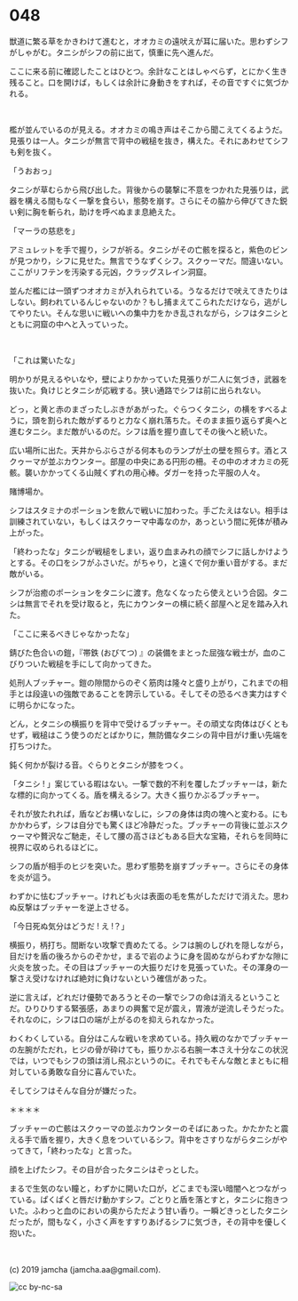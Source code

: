 

# 048

獣道に繁る草をかきわけて進むと，オオカミの遠吠えが耳に届いた。思わずシフがしゃがむ。タニシがシフの前に出て，慎重に先へ進んだ。

ここに来る前に確認したことはひとつ。余計なことはしゃべらず，とにかく生き残ること。口を開けば，もしくは余計に身動きをすれば，その音ですぐに気づかれる。

<br>

檻が並んでいるのが見える。オオカミの鳴き声はそこから聞こえてくるようだ。見張りは一人。タニシが無言で背中の戦槌を抜き，構えた。それにあわせてシフも剣を抜く。

「うおおっ」

タニシが草むらから飛び出した。背後からの襲撃に不意をつかれた見張りは，武器を構える間もなく一撃を食らい，態勢を崩す。さらにその脇から伸びてきた鋭い剣に胸を斬られ，助けを呼べぬまま息絶えた。

「マーラの慈悲を」

アミュレットを手で握り，シフが祈る。タニシがその亡骸を探ると，紫色のビンが見つかり，シフに見せた。無言でうなずくシフ。スクゥーマだ。間違いない。ここがリフテンを汚染する元凶，クラッグスレイン洞窟。

並んだ檻には一頭ずつオオカミが入れられている。うなるだけで吠えてきたりはしない。飼われているんじゃないのか？もし捕まえてこられただけなら，逃がしてやりたい。そんな思いに戦いへの集中力をかき乱されながら，シフはタニシとともに洞窟の中へと入っていった。

<br>

「これは驚いたな」

明かりが見えるやいなや，壁によりかかっていた見張りが二人に気づき，武器を抜いた。負けじとタニシが応戦する。狭い通路でシフは前に出られない。

どっ，と黄と赤のまざったしぶきがあがった。ぐらつくタニシ，の横をすべるように，頭を割られた敵がずるりと力なく崩れ落ちた。そのまま振り返らず奥へと進むタニシ。まだ敵がいるのだ。シフは盾を握り直してその後へと続いた。

広い場所に出た。天井からぶらさがる何本ものランプが土の壁を照らす。酒とスクゥーマが並ぶカウンター。部屋の中央にある円形の柵。その中のオオカミの死骸。襲いかかってくる山賊くずれの用心棒。ダガーを持った平服の人々。

賭博場か。

シフはスタミナのポーションを飲んで戦いに加わった。手ごたえはない。相手は訓練されていない，もしくはスクゥーマ中毒なのか，あっという間に死体が積み上がった。

「終わったな」タニシが戦槌をしまい，返り血まみれの顔でシフに話しかけようとする。その口をシフがふさいだ。がちゃり，と遠くで何か重い音がする。まだ敵がいる。

シフが治癒のポーションをタニシに渡す。危なくなったら使えという合図。タニシは無言でそれを受け取ると，先にカウンターの横に続く部屋へと足を踏み入れた。

「ここに来るべきじゃなかったな」

錆びた色合いの鎧，『帯鉄 (おびてつ) 』の装備をまとった屈強な戦士が，血のこびりついた戦槌を手にして向かってきた。

処刑人ブッチャー。鎧の隙間からのぞく筋肉は隆々と盛り上がり，これまでの相手とは段違いの強敵であることを誇示している。そしてその恐るべき実力はすぐに明らかになった。

どん，とタニシの横振りを背中で受けるブッチャー。その頑丈な肉体はびくともせず，戦槌はこう使うのだとばかりに，無防備なタニシの背中目がけ重い先端を打ちつけた。

鈍く何かが裂ける音。ぐらりとタニシが膝をつく。

「タニシ ! 」案じている暇はない。一撃で数的不利を覆したブッチャーは，新たな標的に向かってくる。盾を構えるシフ。大きく振りかぶるブッチャー。

それが放たれれば，盾などお構いなしに，シフの身体は肉の塊へと変わる。にもかかわらず，シフは自分でも驚くほど冷静だった。ブッチャーの背後に並ぶスクゥーマや贅沢なご馳走，そして腰の高さほどもある巨大な宝箱，それらを同時に視界に収められるほどに。

シフの盾が相手のヒジを突いた。思わず態勢を崩すブッチャー。さらにその身体を炎が這う。

わずかに怯むブッチャー。けれども火は表面の毛を焦がしただけで消えた。思わぬ反撃はブッチャーを逆上させる。

「今日死ぬ気分はどうだ ! え !？」

横振り，柄打ち。間断ない攻撃で責めたてる。シフは腕のしびれを隠しながら，目だけを盾の後ろからのぞかせ，まるで岩のように身を固めながらわずかな隙に火炎を放った。その目はブッチャーの大振りだけを見張っていた。その渾身の一撃さえ受けなければ絶対に負けないという確信があった。

逆に言えば，どれだけ優勢であろうとその一撃でシフの命は消えるということだ。ひりひりする緊張感，あまりの興奮で足が震え，胃液が逆流しそうだった。それなのに，シフは口の端が上がるのを抑えられなかった。

わくわくしている。自分はこんな戦いを求めている。持久戦のなかでブッチャーの左腕がただれ，ヒジの骨が砕けても，振りかぶる右腕一本さえ十分なこの状況では，いつでもシフの頭は消し飛ぶというのに。それでもそんな敵とまともに相対している勇敢な自分に喜んでいた。

そしてシフはそんな自分が嫌だった。

＊＊＊＊

ブッチャーの亡骸はスクゥーマの並ぶカウンターのそばにあった。かたかたと震える手で盾を握り，大きく息をついているシフ。背中をさすりながらタニシがやってきて，「終わったな」と言った。

顔を上げたシフ。その目が合ったタニシはぞっとした。

まるで生気のない瞳と，わずかに開いた口が，どこまでも深い暗闇へとつながっている。ぱくぱくと唇だけ動かすシフ。ごとりと盾を落とすと，タニシに抱きついた。ふわっと血のにおいの奥からただよう甘い香り。一瞬どきっとしたタニシだったが，間もなく，小さく声をすすりあげるシフに気づき，その背中を優しく抱いた。

<br>
<br>
(c) 2019 jamcha (jamcha.aa@gmail.com).

![cc by-nc-sa](https://i.creativecommons.org/l/by-nc-sa/4.0/88x31.png)

